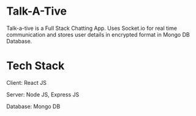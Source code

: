 # Talk-A-Tive

Talk-a-tive is a Full Stack Chatting App.
Uses Socket.io for real time communication and stores user details in encrypted format in Mongo DB Database.

# Tech Stack
Client: React JS

Server: Node JS, Express JS

Database: Mongo DB
